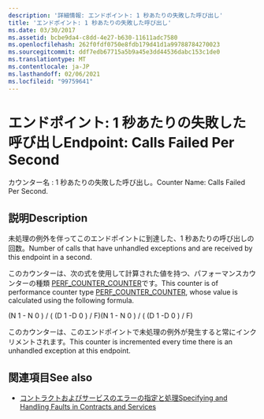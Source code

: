 ```yaml
---
description: '詳細情報: エンドポイント: 1 秒あたりの失敗した呼び出し'
title: 'エンドポイント: 1 秒あたりの失敗した呼び出し'
ms.date: 03/30/2017
ms.assetid: bcbe9da4-c8dd-4e27-b630-11611adc7580
ms.openlocfilehash: 262f0fdf0750e8fdb179d41d1a99788784270023
ms.sourcegitcommit: ddf7edb67715a5b9a45e3dd44536dabc153c1de0
ms.translationtype: MT
ms.contentlocale: ja-JP
ms.lasthandoff: 02/06/2021
ms.locfileid: "99759641"
---
```

# <a name="endpoint-calls-failed-per-second"></a><span data-ttu-id="43b96-103">エンドポイント: 1 秒あたりの失敗した呼び出し</span><span class="sxs-lookup"><span data-stu-id="43b96-103">Endpoint: Calls Failed Per Second</span></span>

<span data-ttu-id="43b96-104">カウンター名 : 1 秒あたりの失敗した呼び出し。</span><span class="sxs-lookup"><span data-stu-id="43b96-104">Counter Name: Calls Failed Per Second.</span></span>  
  
## <a name="description"></a><span data-ttu-id="43b96-105">説明</span><span class="sxs-lookup"><span data-stu-id="43b96-105">Description</span></span>  

 <span data-ttu-id="43b96-106">未処理の例外を伴ってこのエンドポイントに到達した、1 秒あたりの呼び出しの回数。</span><span class="sxs-lookup"><span data-stu-id="43b96-106">Number of calls that have unhandled exceptions and are received by this endpoint in a second.</span></span>  
  
 <span data-ttu-id="43b96-107">このカウンターは、次の式を使用して計算された値を持つ、パフォーマンスカウンターの種類 [PERF_COUNTER_COUNTER](/previous-versions/windows/it-pro/windows-server-2003/cc740048(v=ws.10))です。</span><span class="sxs-lookup"><span data-stu-id="43b96-107">This counter is of performance counter type [PERF_COUNTER_COUNTER](/previous-versions/windows/it-pro/windows-server-2003/cc740048(v=ws.10)), whose value is calculated using the following formula.</span></span>  
  
 <span data-ttu-id="43b96-108">(N 1 - N 0 ) / ( (D 1 -D 0 ) / F)</span><span class="sxs-lookup"><span data-stu-id="43b96-108">(N 1 - N 0 ) / ( (D 1 -D 0 ) / F)</span></span>  
  
 <span data-ttu-id="43b96-109">このカウンターは、このエンドポイントで未処理の例外が発生すると常にインクリメントされます。</span><span class="sxs-lookup"><span data-stu-id="43b96-109">This counter is incremented every time there is an unhandled exception at this endpoint.</span></span>  
  
## <a name="see-also"></a><span data-ttu-id="43b96-110">関連項目</span><span class="sxs-lookup"><span data-stu-id="43b96-110">See also</span></span>

- [<span data-ttu-id="43b96-111">コントラクトおよびサービスのエラーの指定と処理</span><span class="sxs-lookup"><span data-stu-id="43b96-111">Specifying and Handling Faults in Contracts and Services</span></span>](../../specifying-and-handling-faults-in-contracts-and-services.md)
